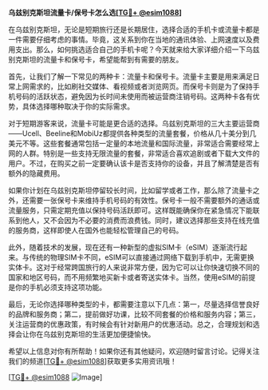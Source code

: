 **乌兹别克斯坦流量卡/保号卡怎么选[[TG💪+ @esim1088](https://t.me/s/esim1088)]**

在乌兹别克斯坦，无论是短期旅行还是长期居住，选择合适的手机卡或流量卡都是一件需要仔细考虑的事情。毕竟，这关系到你在当地的通讯体验、上网速度以及费用支出。那么，如何挑选适合自己的手机卡呢？今天就来给大家详细介绍一下乌兹别克斯坦的流量卡和保号卡，希望能帮到有需要的朋友。

首先，让我们了解一下常见的两种卡：流量卡和保号卡。流量卡主要是用来满足日常上网需求的，比如刷社交媒体、看视频或者浏览网页。而保号卡则是为了保持手机号码的活跃状态，避免因为长时间未使用而被运营商注销号码。这两种卡各有优势，具体选择哪种取决于你的实际需求。

对于短期游客来说，流量卡可能是更合适的选择。乌兹别克斯坦的三大主要运营商——Ucell、Beeline和MobiUz都提供各种类型的流量套餐，价格从几十美分到几美元不等。这些套餐通常包括一定量的本地流量和国际流量，非常适合需要经常上网的人群。特别是一些支持无限流量的套餐，非常适合喜欢追剧或者下载大文件的用户。不过，在购买之前一定要确认该卡是否支持你的设备，并且了解清楚是否有额外的隐藏费用。

如果你计划在乌兹别克斯坦停留较长时间，比如留学或者工作，那么除了流量卡之外，还需要一张保号卡来维持手机号码的有效性。保号卡一般不需要额外的通话或流量服务，只需定期充值以保持号码活跃即可。这样既能确保你在紧急情况下能联系到他人，又不会因为不必要的消费而浪费钱。同时，建议选择那些支持在线充值的服务商，这样即使人在国外也能轻松管理自己的号码。

此外，随着技术的发展，现在还有一种新型的虚拟SIM卡（eSIM）逐渐流行起来。与传统的物理SIM卡不同，eSIM可以直接通过网络下载到手机中，无需更换实体卡。这对于经常跨国旅行的人来说非常方便，因为它可以让你快速切换不同的国家和地区号码，而不用频繁地买新卡或者寄送实体卡。当然，使用eSIM的前提是你的手机必须支持这项功能。

最后，无论你选择哪种类型的卡，都需要注意以下几点：第一，尽量选择信誉良好的品牌和服务商；第二，提前做好功课，比较不同套餐的价格和服务内容；第三，关注运营商的优惠政策，有时候会有针对新用户的优惠活动。总之，合理规划和选择会让你在乌兹别克斯坦的生活更加便捷愉快。

希望以上信息对你有所帮助！如果你还有其他疑问，欢迎随时留言讨论。记得关注我们的频道[[TG💪+ @esim1088](https://t.me/s/esim1088)]获取更多实用资讯哦！

[[TG💪+ @esim1088](https://t.me/s/esim1088) ![Image](https://i.postimg.cc/4NQfJmqS/Snipaste-2025-05-13-00-14-12.png)]